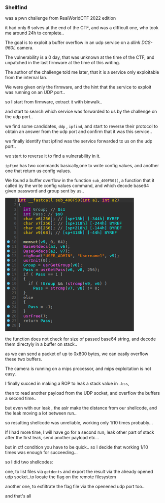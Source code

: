 ### Shellfind

was a pwn challenge from RealWorldCTF 2022 edition

it had only 6 solves at the end of the CTF, and was a difficult one, who took me around 24h to complete..

The goal is to exploit a buffer overflow in an udp service on a *dlink DCS-960L* camera.

The vulnerability is a 0 day, that was unknown at the time of the CTF, and unpatched in the last firmware at the time of this writing.

The author of the challenge told me later, that it is a service only exploitable from the internal lan.

We were given only the firmware, and the hint that the service to exploit was running on an UDP port..

so I start from firmware, extract it with binwalk..

and start to search which service was forwarded to us by the challenge on the udp port..

we find some candidates, `ddp` , `ipfind`, and start to reverse their protocol to obtain an answer from the udp port and confirm that it was this service..

we finally identify that ipfind was the service forwarded to us on the udp port..

we start to reverse it to find a vulnerability in it.

`ipfind` has two commands basically,one to write config values, and another one that return us config values.

We found a buffer overflow in the function `sub_400F50()`, a function that it called by the write config values command, and which decode base64 given password and group sent by us..

![](https://github.com/nobodyisnobody/write-ups/raw/main/RealWorldCTF.2022/pwn/Shellfind/pics/reverse.png)

the function does not check for size of passed base64 string, and decode them directyly in a buffer on stack..

as we can send a packet of up to 0x800 bytes, we can easily overflow these two buffers.

The camera is running on a mips processor, and mips exploitation is not easy.

I finally succed in making a ROP to leak a stack value in `.bss`, 

then to read another payload from the UDP socket, and overflow the buffers a second time..

but even with our leak , the aslr make the distance from our shellcode, and the leak moving a lot between run..

so resulting shellcode was unreliable, working only 1/10 times probably...

If I had more time, I will have go for a second run, leak other part of stack after the first leak, send another payload etc...

but in ctf condition you have to be quick.. so I decide that working 1/10 times was enough for succeeding...

so I did two shellcodes:

one, to list files via `getdents` and export the result via the already opened udp socket..to locate the flag on the remote filesystem

another one, to exfiltrate the flag file via the openened udp port too..

and that's all

